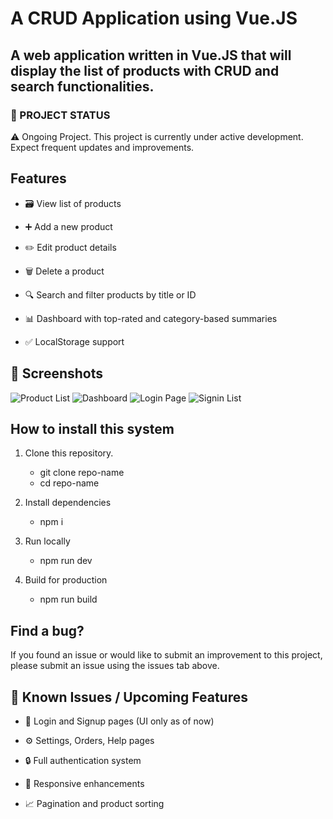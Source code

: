 # A CRUD Application using Vue.JS


## A web application written in Vue.JS that will display the list of products with CRUD and search functionalities. 

### 🚧 PROJECT STATUS
⚠️ Ongoing Project. 
This project is currently under active development. Expect frequent updates and improvements.

## Features
* 🗃️ View list of products

* ➕ Add a new product

* ✏️ Edit product details

* 🗑️ Delete a product

* 🔍 Search and filter products by title or ID

* 📊 Dashboard with top-rated and category-based summaries

* ✅ LocalStorage support

## 📸 Screenshots
![Product List](../vstore/src/assets/screenshots/listing.png)
![Dashboard](../vstore/src/assets/screenshots/dashboard.png)
![Login Page](../vstore/src/assets/screenshots/login.png)
![Signin List](../vstore/src/assets/screenshots/signin.png)


## How to install this system

1. Clone this repository.
    - git clone repo-name
    - cd repo-name

2. Install dependencies
    - npm i

3. Run locally
    - npm run dev

4. Build for production
    - npm run build

## Find a bug? 

If you found an issue or would like to submit an improvement to this project, please submit an issue using the issues tab above.


## 🔧 Known Issues / Upcoming Features
* 🔐 Login and Signup pages (UI only as of now)

* ⚙️ Settings, Orders, Help pages

* 🔒 Full authentication system 

* 📱 Responsive enhancements

* 📈 Pagination and product sorting